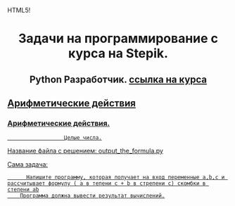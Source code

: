 HTML5!
<div id="header" align="center">

<h1>Задачи на программирование с курса на Stepik.</h1>

<h2> Python Разработчик.  <a href= "https://stepik.org/course/122813/syllabushttps://stepik.org/course/122813/syllabus" "_blank" > ссылка на курса </h2> </div>

<div id = "Content">
<h2> <a href = div id "Arithmetic"> Арифметические действия </h2>
                      
                      
                      
                      
                      
                      
<div id = "Arithmetic">                      
                  <h3>Арифметические действия. </h3>

                      Целые числа.


Название файла с решением: output_the_formula.py

Сама задача: 
         
          Напишите программу, которая получает на вход переменные a,b,c и рассчитывает формулу ( a в тепени c + b в стрепени c) скомбки в степени ab
        Программа должна вывести результат вычислений.

